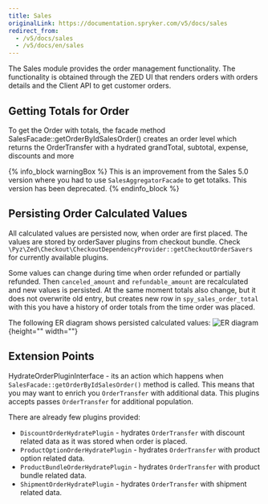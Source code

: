 ```yaml
---
title: Sales
originalLink: https://documentation.spryker.com/v5/docs/sales
redirect_from:
  - /v5/docs/sales
  - /v5/docs/en/sales
---
```


The Sales module provides the order management functionality. The functionality is obtained through the ZED UI that renders orders with orders details and the Client API to get customer orders.

## Getting Totals for Order
To get the Order with totals, the facade method SalesFacade::getOrderByIdSalesOrder() creates an order level which returns the OrderTransfer with a hydrated grandTotal, subtotal, expense, discounts and more

{% info_block warningBox %}
This is an improvement from the Sales 5.0 version where you had to use `SalesAggregatorFacade` to get totalks. This version has been deprecated.
{% endinfo_block %}

## Persisting Order Calculated Values
All calculated values are persisted now, when order are first placed. The values are stored by orderSaver plugins from checkout bundle. Check `\Pyz\Zed\Checkout\CheckoutDependencyProvider::getCheckoutOrderSavers` for currently available plugins.

Some values can change during time when order refunded or partially refunded. Then `canceled_amount` and `refundable_amount` are recalculated and new values is persisted. At the same moment totals also change, but it does not overwrite old entry, but creates new row in `spy_sales_order_total` with this you have a history of order totals from the time order was placed.

The following ER diagram shows persisted calculated values:
![ER diagram](https://spryker.s3.eu-central-1.amazonaws.com/docs/Features/Order+Management/Sales/sales_persisting_order_values.png){height="" width=""}

## Extension Points
HydrateOrderPluginInterface - its an action which happens when `SalesFacade::getOrderByIdSalesOrder()` method is called. This means that you may want to enrich you `OrderTransfer` with additional data. This plugins accepts passes `OrderTransfer` for additional population.

There are already few plugins provided:

* `DiscountOrderHydratePlugin` - hydrates `OrderTransfer` with discount related data as it was stored when order is placed.
* `ProductOptionOrderHydratePlugin` - hydrates `OrderTransfer` with product option related data.
* `ProductBundleOrderHydratePlugin` - hydrates `OrderTransfer` with product bundle related data.
* `ShipmentOrderHydratePlugin` - hydrates `OrderTransfer` with shipment related data.


